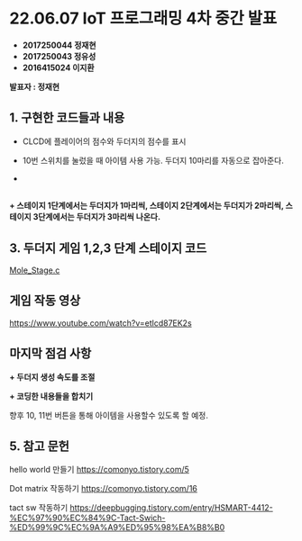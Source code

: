 # **22.06.07 IoT 프로그래밍 4차 중간 발표**

*   **2017250044 정재현**
*   **2017250043 정유성**
*   **2016415024 이지환**

**발표자 : 정재현**
<br/>

## 1. 구현한 코드들과 내용

+ CLCD에 플레이어의 점수와 두더지의 점수를 표시

+ 10번 스위치를 눌렀을 때 아이템 사용 가능. 두더지 10마리를 자동으로 잡아준다.

+ 


## 

**+ 스테이지 1단계에서는 두더지가 1마리씩,  스테이지 2단계에서는 두더지가 2마리씩, 스테이지 3단계에서는 두더지가 3마리씩 나온다.**



## 3. 두더지 게임 1,2,3 단계 스테이지 코드

[Mole_Stage.c](https://github.com/2022HKNUiotprogrammingTeam1/project/blob/main/%EB%B0%9C%ED%91%9C%EC%9E%90%EB%A3%8C/Code/molestage.c)



##  게임 작동 영상
https://www.youtube.com/watch?v=etlcd87EK2s


## 마지막 점검 사항

**+ 두더지 생성 속도를 조절**

**+ 코딩한 내용들을 합치기**





향후 10, 11번 버튼을 통해 아이템을 사용할수 있도록 할 예정.



## 5. 참고 문헌

hello world 만들기
https://comonyo.tistory.com/5

Dot matrix 작동하기
https://comonyo.tistory.com/16

tact sw 작동하기
https://deepbugging.tistory.com/entry/HSMART-4412-%EC%97%90%EC%84%9C-Tact-Swich-%ED%99%9C%EC%9A%A9%ED%95%98%EA%B8%B0
